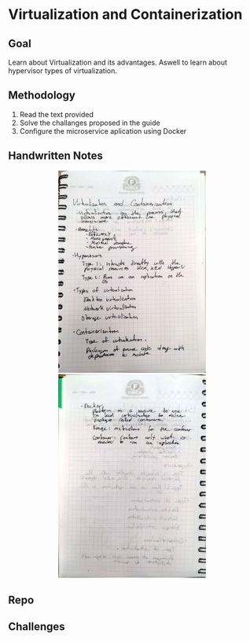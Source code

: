 # Virtualization and Containerization

## Goal 
Learn about Virtualization and its advantages. Aswell to learn about hypervisor types of virtualization. 
## Methodology 
  1) Read the text provided
  2) Solve the challanges proposed in the guide
  3) Configure the microservice aplication using Docker

## Handwritten Notes 
<p align="center">
    <img style = "width:300px" src="imgs/hw_notes/hw_notes_1.jpg">
    <img style = "width:300px" src="imgs/hw_notes/hw_notes_2.jpg">
</p>

## Repo 


## Challenges 



